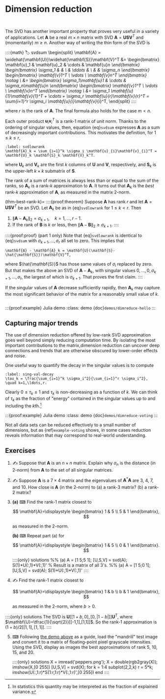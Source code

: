 # Dimension reduction

```{index} singular value decomposition
```
```{index} dimension reduction
```

The SVD has another important property that proves very useful in a variety of applications. Let $\mathbf{A}$ be a real $m\times n$ matrix with SVD $\mathbf{A}=\mathbf{U}\mathbf{S}\mathbf{V}^T$ and (momentarily) $m\ge n$. Another way of writing the thin form of the SVD is

::::{math}
:label: svdsum
\begin{split}
  \mathbf{A} = \widehat{\mathbf{U}}\widehat{\mathbf{S}}\mathbf{V}^T &=
  \begin{bmatrix}
    \mathbf{u}_1 & \mathbf{u}_2 & \cdots & \mathbf{u}_n
  \end{bmatrix}
  \begin{bmatrix}
    \sigma_1 & & \\
    & \ddots & \\
    & & \sigma_n
  \end{bmatrix}
        \begin{bmatrix}
          \mathbf{v}_1^T \\ \vdots \\ \mathbf{v}_n^T
        \end{bmatrix}  \notag \\
  &=
  \begin{bmatrix}
    \sigma_1\mathbf{u}_1  & \cdots & \sigma_n\mathbf{u}_n
  \end{bmatrix}
                               \begin{bmatrix}
                                  \mathbf{v}_1^T \\ \vdots \\ \mathbf{v}_n^T
                               \end{bmatrix} \notag \\
  &= \sigma_1 \mathbf{u}_{1}\mathbf{v}_{1}^T + \cdots + \sigma_r \mathbf{u}_{r}\mathbf{v}_{r}^T = \sum_{i=1}^r \sigma_i \mathbf{u}_{i}\mathbf{v}_{i}^T,
\end{split}
::::

where $r$ is the rank of $\mathbf{A}$. The final formula also holds for the case $m<n$.

Each outer product $\mathbf{u}_{i}\mathbf{v}_{i}^T$ is a rank-1 matrix of unit norm. Thanks to the ordering of singular values, then, equation {eq}`svdsum` expresses $\mathbf{A}$ as a sum of decreasingly important contributions. This motivates the definition, for $1\le k \le r$,

```{math}
:label: svdlowrank
\mathbf{A}_k = \sum_{i=1}^k \sigma_i \mathbf{u}_{i}\mathbf{v}_{i}^T = \mathbf{U}_k \mathbf{S}_k \mathbf{V}_k^T.
```

where $\mathbf{U}_k$ and $\mathbf{V}_k$ are the first $k$ columns of $\mathbf{U}$ and $\mathbf{V}$, respectively, and $\mathbf{S}_k$ is the upper-left $k\times k$ submatrix of $\mathbf{S}$.

The rank of a sum of matrices is always less than or equal to the sum of the ranks, so $\mathbf{A}_k$ is a rank-$k$ approximation to $\mathbf{A}$. It turns out that $\mathbf{A}_k$ is the *best* rank-$k$ approximation of $\mathbf{A}$, as measured in the matrix 2-norm.

(thm-best-rank-k)=
::::{proof:theorem}
Suppose $\mathbf{A}$ has rank $r$ and let $\mathbf{A}=\mathbf{U}\mathbf{S}\mathbf{V}^T$ be an SVD. Let $\mathbf{A}_k$ be as in {eq}`svdlowrank` for $1\le k < r$. Then

1. $\| \mathbf{A} - \mathbf{A}_k \|_2 = \sigma_{k+1}, \quad k=1,\ldots,r-1$.
2. If the rank of $\mathbf{B}$ is $k$ or less, then $\| \mathbf{A}-\mathbf{B} \|_2\ge \sigma_{k+1}$.
::::

::::{proof:proof}
(part 1 only) Note that {eq}`svdlowrank` is identical to {eq}`svdsum` with $\sigma_{k+1},\ldots,\sigma_r$ all set to zero. This implies that
  
```{math}
\mathbf{A} - \mathbf{A}_k = \mathbf{U}(\mathbf{S}-\hat{\mathbf{S}})\mathbf{V}^T,
```

where $\hat{\mathbf{S}}$ has those same values of $\sigma_i$ replaced by zero. But that makes the above an SVD of $\mathbf{A} - \mathbf{A}_k$, with singular values $0,\ldots,0,\sigma_{k+1},\ldots,\sigma_r$, the largest of which is $\sigma_{k+1}$. That proves the first claim.
::::

If the singular values of $\mathbf{A}$ decrease sufficiently rapidly, then $\mathbf{A}_{k}$ may capture the most significant behavior of the matrix for a reasonably small value of $k$.


```{index} matrix; as image
```

:::{proof:example} Julia demo
:class: demo
{doc}`demos/dimreduce-hello`
:::

## Capturing major trends

The use of dimension reduction offered by low-rank SVD approximation goes well beyond simply reducing computation time. By isolating the most important contributions to the matrix,dimension reduction can uncover deep connections and trends that are otherwise obscured by lower-order effects and noise.

One useful way to quantify the decay in the singular values is to compute

```{math}
:label: sing-val-decay
\tau_k = \frac{\sum_{i=1}^k \sigma_i^2}{\sum_{i=1}^r \sigma_i^2}, \quad k=1,\ldots,r.
```

Clearly $0\le \tau_k \le 1$ and $\tau_k$ is non-decreasing as a function of $k$. We can think of $\tau_k$ as the fraction of "energy" contained in the singular values up to and including the $k$th.[^expvar] 

[^expvar]: In statistics this quantity may be interpreted as the fraction of explained variance.

:::{proof:example} Julia demo
:class: demo
{doc}`demos/dimreduce-voting`
:::

Not all data sets can be reduced effectively to a small number of dimensions, but as {ref}`example-voting` shows, in some cases reduction reveals information that may correspond to real-world understanding.

## Exercises

1. ✍  Suppose that $\mathbf{A}$ is an $n\times n$ matrix. Explain why $\sigma_n$ is the distance (in 2-norm) from $\mathbf{A}$ to the set of all singular matrices.

2. ✍ Suppose $\mathbf{A}$ is a $7\times 4$ matrix and the eigenvalues of $\mathbf{A}^*\mathbf{A}$ are 3, 4, 7, and 10. How close is $\mathbf{A}$ (in the 2-norm) to (a) a rank-3 matrix? (b) a rank-2 matrix? 

3. 
    **(a)** ⌨ Find the rank-1 matrix closest to 
    
    $$
    \mathbf{A}=\displaystyle \begin{bmatrix}
    1 & 5 \\ 5 & 1
    \end{bmatrix},
    $$
    
    as measured in the 2-norm.

    **(b)** ⌨ Repeat part (a) for 
    
    $$
    \mathbf{A}=\displaystyle \begin{bmatrix}
    1 & 5 \\ 0 & 1
    \end{bmatrix}.
    $$

    ::::{only} solutions
    %% (a) 
    A = [1 5;5 1];
    [U,S,V] = svd(A);
    S(1)*U(:,1)*V(:,1)'
    % Result is a matrix of all 3's.
    %% (a) 
    A = [1 5;0 1];
    [U,S,V] = svd(A);
    S(1)*U(:,1)*V(:,1)'
    ::::

4. ✍ Find the rank-1 matrix closest to 
   
    $$
    \mathbf{A}=\displaystyle \begin{bmatrix}
    1 & b \\ b & 1
    \end{bmatrix},
    $$
  
    as measured in the 2-norm, where $b>0$.

::::{only} solutions
The SVD is $\mathbf{U}[[1+b,0],[0,|1-b|]]\mathbf{U}^T$, where $\mathbf{U}=\tfrac{1}{\sqrt{2}}[[-1,1],[1,1]]$. So the rank-1 approximation is $(1+b)/2[[1,1],[1,1]]$.
::::

5. ⌨ Following [the demo above](demos/dimreduce-hello) as a guide, load the "mandrill" test image and convert it to a matrix of floating-point pixel grayscale intensities. Using the SVD, display as images the best approximations of rank 5, 10, 15, and 20. 

    ::::{only} solutions
    X = imread('peppers.png');
    X = double(rgb2gray(X));
    imshow(X,[0 255])
    [U,S,V] = svd(X);
    for k = 1:4
        subplot(2,2,k)
        r = 5*k;
        imshow(U(:,1:r)*S(1:r,1:r)*V(:,1:r)',[0 255])
    end
    ::::
